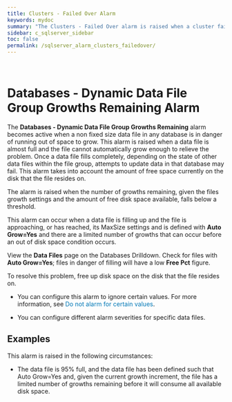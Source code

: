 ```yaml
---
title: ﻿Clusters - Failed Over Alarm
keywords: mydoc
summary: "The Clusters - Failed Over alarm is raised when a cluster fails over."
sidebar: c_sqlserver_sidebar
toc: false
permalink: /sqlserver_alarm_clusters_failedover/
---
```



﻿<?xml version="1.0" encoding="utf-8"?>
<html xmlns:MadCap="http://www.madcapsoftware.com/Schemas/MadCap.xsd" MadCap:lastBlockDepth="6" MadCap:lastHeight="542" MadCap:lastWidth="803">
    <head><title></title>
    </head>
    <body>
        <h1>
            <MadCap:keyword term="alarms:Databases - Dynamic Data File Growths Remaining;databases:Dynamic Data File Growths Remaining alarm" />Databases - Dynamic Data File Group Growths Remaining Alarm</h1>
        <p>The <b>Databases - Dynamic Data File Group Growths
 Remaining</b> alarm becomes active when a non fixed size data file
 in any database is in danger of running out of space to grow. This alarm
 is raised when a data file is almost full and the file cannot automatically
 grow enough to relieve the problem. Once a data file fills completely,
 depending on the state of other data files within the file group, attempts
 to update data in that database may fail. This alarm takes into account
 the amount of free space currently on the disk that the file resides on.
 </p>
        <p>The alarm is raised when the number of growths remaining,
 given the files growth settings and the amount of free disk space available,
 falls below a threshold. </p>
        <p>This alarm can occur when a data file is filling up and the file
 is approaching, or has reached, its MaxSize settings and is defined with
 <b>Auto Grow=Yes</b> and there are a limited
 number of growths that can occur before an out of disk space condition
 occurs.</p>
        <MadCap:snippetBlock src="../Resources/Snippets/SoSSE/Alarm_Title_Raised.flsnp" />
        <p>View the <b>Data
 Files</b> page on the <MadCap:xref href="../Drilldowns/drilldown_sqlserver_databases.htm" target="" title="" alt="">Databases Drilldown</MadCap:xref>. Check for files with <b>Auto Grow=Yes</b>; files in danger of filling
 will have a low <b>Free Pct</b> figure.</p>
        <p>To resolve this problem, free up
 disk space on the disk that the file resides on.</p>
        <MadCap:snippetBlock src="../Resources/Snippets/SoSSE/Alarm_Title_Configure.flsnp">
        </MadCap:snippetBlock>
        <ul>
            <li class="Note">You can configure  this alarm to ignore certain values. <MadCap:xref href="../AlarmsDialog/configure_alarm_ignorevalues.htm" class="ForMoreInfo_Heading">For more information, see <span style="color: #0078b6;" class="mcFormatColor">Do not alarm for certain values</span>.</MadCap:xref></li>
        </ul>
        <ul>
            <li class="Note">You can configure different alarm severities for specific  data files. <MadCap:snippetText src="../Resources/Snippets/SoSSE/Alarm_SeeKeyedAlarmsref.flsnp" /></li>
        </ul>
        <h2>Examples</h2>
        <p>This alarm is raised in the following circumstances:</p>
        <ul>
            <li>The data file is
 95% full, and the data file has been defined such that Auto Grow=Yes and,
 given the current growth increment, the file has a limited number of growths
 remaining before it will consume all available disk space.</li>
        </ul>
    </body>
</html>
